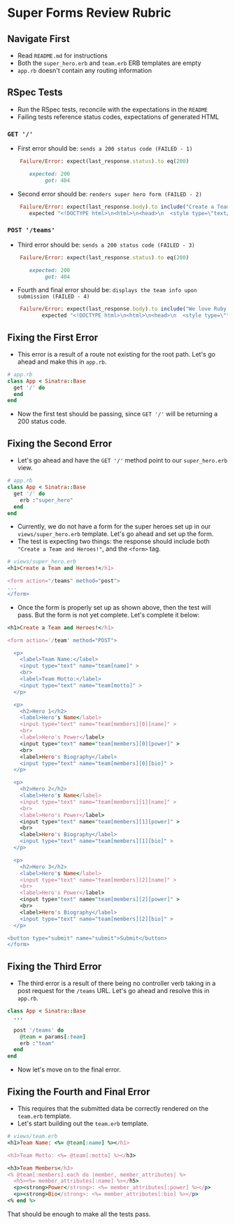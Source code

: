 # Super Forms Review Rubric

## Navigate First

- Read `README.md` for instructions
- Both the `super_hero.erb` and `team.erb` ERB templates are empty
- `app.rb` doesn't contain any routing information

## RSpec Tests
- Run the RSpec tests, reconcile with the expectations in the `README`
- Failing tests reference status codes, expectations of generated HTML

### `GET '/'`

- First error should be: `sends a 200 status code (FAILED - 1)`

```ruby
    Failure/Error: expect(last_response.status).to eq(200)

       expected: 200
            got: 404
```

- Second error should be: `renders super hero form (FAILED - 2)`

```ruby
    Failure/Error: expect(last_response.body).to include("Create a Team and Heroes!")
       expected "<!DOCTYPE html>\n<html>\n<head>\n  <style type=\"text/css\">\n  body { text-align:center;font-family:helvetica,arial;font-size:22px;\n    color:#888;margin:20px}\n  #c {margin:0 auto;width:500px;text-align:left}\n  </style>\n</head>\n<body>\n  <h2>Sinatra doesn&rsquo;t know this ditty.</h2>\n  <img src='http://example.org/__sinatra__/404.png'>\n  <div id=\"c\">\n    Try this:\n    <pre># in app.rb\nclass App\n  get '/' do\n    \"Hello World\"\n  end\nend\n</pre>\n  </div>\n</body>\n</html>\n" to include "Create a Team and Heroes!"
```

### `POST '/teams'`

- Third error should be: `sends a 200 status code (FAILED - 3)`

```ruby
    Failure/Error: expect(last_response.status).to eq(200)

       expected: 200
            got: 404
```

- Fourth and final error should be: `displays the team info upon submission (FAILED - 4)`

```ruby
    Failure/Error: expect(last_response.body).to include("We love Ruby!")
           expected "<!DOCTYPE html>\n<html>\n<head>\n  <style type=\"text/css\">\n  body { text-align:center;font-family:helvetica,arial;font-size:22px;\n    color:#888;margin:20px}\n  #c {margin:0 auto;width:500px;text-align:left}\n  </style>\n</head>\n<body>\n  <h2>Sinatra doesn&rsquo;t know this ditty.</h2>\n  <img src='http://example.org/__sinatra__/404.png'>\n  <div id=\"c\">\n    Try this:\n    <pre># in app.rb\nclass App\n  post '/teams' do\n    \"Hello World\"\n  end\nend\n</pre>\n  </div>\n</body>\n</html>\n" to include "We love Ruby!"
```

## Fixing the First Error

- This error is a result of a route not existing for the root path. Let's go ahead and make this in `app.rb`.

```ruby
# app.rb
class App < Sinatra::Base
  get '/' do
  end
end
```

- Now the first test should be passing, since `GET '/'` will be returning a 200 status code.

## Fixing the Second Error

- Let's go ahead and have the `GET '/'` method point to our `super_hero.erb` view.

```ruby
# app.rb
class App < Sinatra::Base
  get '/' do
    erb :"super_hero"
  end
end
```

- Currently, we do not have a form for the super heroes set up in our `views/super_hero.erb` template. Let's go ahead and set up the form.
- The test is expecting two things: the response should include both `"Create a Team and Heroes!"`, and the `<form>` tag.

```ruby
# views/super_hero.erb
<h1>Create a Team and Heroes!</h1>

<form action="/teams" method="post">
...
</form>
```

- Once the form is properly set up as shown above, then the test will pass. But the form is not yet complete. Let's complete it below:

```ruby
<h1>Create a Team and Heroes!</h1>

<form action='/team' method="POST">

  <p>
    <label>Team Name:</label>
    <input type="text" name="team[name]" >
    <br>
    <label>Team Motto:</label>
    <input type="text" name="team[motto]" >
  </p>

  <p>
    <h2>Hero 1</h2>
    <label>Hero's Name</label>
    <input type="text" name="team[members][0][name]" >
    <br>
    <label>Hero's Power</label>
    <input type="text" name="team[members][0][power]" >
    <br>
    <label>Hero's Biography</label>
    <input type="text" name="team[members][0][bio]" >
  </p>

  <p>
    <h2>Hero 2</h2>
    <label>Hero's Name</label>
    <input type="text" name="team[members][1][name]" >
    <br>
    <label>Hero's Power</label>
    <input type="text" name="team[members][1][power]" >
    <br>
    <label>Hero's Biography</label>
    <input type="text" name="team[members][1][bio]" >
  </p>

  <p>
    <h2>Hero 3</h2>
    <label>Hero's Name</label>
    <input type="text" name="team[members][2][name]" >
    <br>
    <label>Hero's Power</label>
    <input type="text" name="team[members][2][power]" >
    <br>
    <label>Hero's Biography</label>
    <input type="text" name="team[members][2][bio]" >
  </p>

<button type="submit" name="submit">Submit</button>
</form>
```

## Fixing the Third Error

- The third error is a result of there being no controller verb taking in a post request for the `/teams` URL. Let's go ahead and resolve this in `app.rb`.

```ruby
class App < Sinatra::Base
  ...

  post '/teams' do
    @team = params[:team]
    erb :"team"
  end
end
```

- Now let's move on to the final error.

## Fixing the Fourth and Final Error

- This requires that the submitted data be correctly rendered on the `team.erb` template.
- Let's start building out the `team.erb` template.

```ruby
# views/team.erb
<h1>Team Name: <%= @team[:name] %></h1>

<h3>Team Motto: <%= @team[:motto] %></h3>

<h3>Team Members</h3>
<% @team[:members].each do |member, member_attributes| %>
  <h5><%= member_attributes[:name] %></h5>
  <p><strong>Power</strong>: <%= member_attributes[:power] %></p>
  <p><strong>Bio</strong>: <%= member_attributes[:bio] %></p>
<% end %>
```

That should be enough to make all the tests pass.
